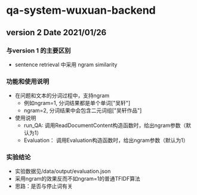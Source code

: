 # qa-system-wuxuan-backend
## version 2 Date 2021/01/26
### 与version 1 的主要区别
- sentence retrieval 中采用 ngram similarity

### 功能和使用说明
- 在问题和文本的分词过程中，支持ngram
    * 例如ngram=1, 分词结果都是单个单词["吴轩"]
    * ngram=2, 分词结果中会包含二元词组["吴轩作品"]
- 使用说明
    * run_QA: 调用ReadDocumentContent构造函数时，给出ngram参数（默认为1）
    * Evaluation： 调用Evaluation构造函数时，给出ngram参数（默认为1）

### 实验结论
- 实验数据见/data/output/evaluation.json
- 采用ngram的效果反而不如ngram=1的普通TFIDF算法
- 思路：是否与停止词有关